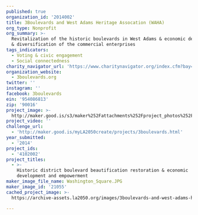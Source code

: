 ```yaml
---
published: true
organization_id: '2014002'
title: 3Boulevards and West Adams Heritage Assocation (WAHA)
org_type: Nonprofit
org_summary: >-
  Revitalization of the historic boulevards in West Adams & economic development
  & diversification of the commercial enterprises
tags_indicators:
  - Voting & civic engagement
  - Social connectedness
charity_navigator_url: 'https://www.charitynavigator.org/index.cfm?bay=search.profile&ein=954086813'
organization_website:
  - 3boulevards.org
twitter: ''
instagram: ''
facebook: 3boulevards
ein: '954086813'
zip: '90016'
project_image: >-
  http://maker.good.is/s3/maker%252Fattachments%252Fproject_photos%252Fimages%252F21055%252Fdisplay%252FWashington_Square.JPG=c570x385
project_video: ''
challenge_url:
  - 'http://maker.good.is/myLA2050create/projects/3boulevards.html'
year_submitted:
  - '2014'
project_ids:
  - '4102002'
project_titles:
  - >-
    Historic district boulevard beautification restoration & economic
    development and empowerment
maker_image_file_name: Washington_Square.JPG
maker_image_id: '21055'
cached_project_image: >-
  https://archive-assets.la2050.org/images/3boulevards-and-west-adams-heritage-assocation-waha/maker.good.is/s3/maker%252Fattachments%252Fproject_photos%252Fimages%252F21055%252Fdisplay%252FWashington_Square.JPG=c570x385.jpg

---
```

